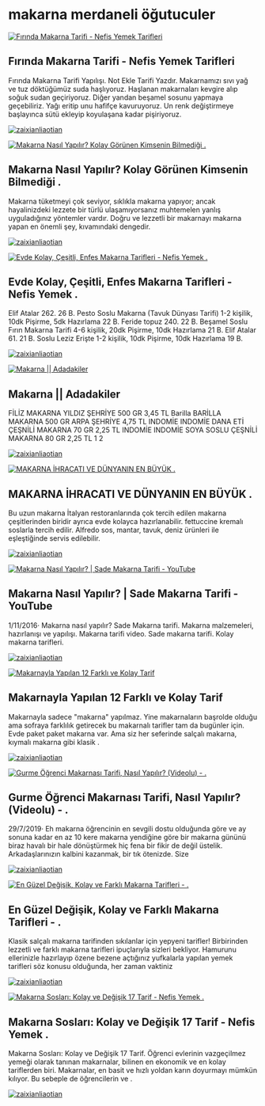 # makarna merdaneli öğutuculer
<a href="https://mnn.zoosnet.net/LR/Chatpre.aspx?id=MNN94995150&p=https://topgrinding.com/" target="_blank">![Fırında Makarna Tarifi - Nefis Yemek Tarifleri](https://github.com/technlg/images/blob/main/49.jpg)</a>
## Fırında Makarna Tarifi - Nefis Yemek Tarifleri
Fırında Makarna Tarifi Yapılışı. Not Ekle Tarifi Yazdır. Makarnamızı sıvı yağ ve tuz döktüğümüz suda haşlıyoruz. Haşlanan makarnaları kevgire alıp soğuk sudan geçiriyoruz. Diğer yandan beşamel sosunu yapmaya geçebiliriz. Yağı eritip unu hafifçe kavuruyoruz. Un renk değiştirmeye başlayınca sütü ekleyip koyulaşana kadar pişiriyoruz.
<a href="https://mnn.zoosnet.net/LR/Chatpre.aspx?id=MNN94995150&p=https://topgrinding.com/" target="_blank"><img src="https://github.com/technlg/images/raw/main/chat11.jpg" alt="zaixianliaotian"/></a><a href="//whatsapp.shibangsoft.com/WhatsApp.php" ><img src="https://github.com/technlg/images/raw/main/chat11.png" alt=""></a>
<a href="https://mnn.zoosnet.net/LR/Chatpre.aspx?id=MNN94995150&p=https://topgrinding.com/" target="_blank">![Makarna Nasıl Yapılır? Kolay Görünen Kimsenin Bilmediği .](https://github.com/technlg/images/blob/main/63.jpg)</a>
## Makarna Nasıl Yapılır? Kolay Görünen Kimsenin Bilmediği .
Makarna tüketmeyi çok seviyor, sıklıkla makarna yapıyor; ancak hayalinizdeki lezzete bir türlü ulaşamıyorsanız muhtemelen yanlış uyguladığınız yöntemler vardır. Doğru ve lezzetli bir makarnayı makarna yapan en önemli şey, kıvamındaki dengedir.
<a href="https://mnn.zoosnet.net/LR/Chatpre.aspx?id=MNN94995150&p=https://topgrinding.com/" target="_blank"><img src="https://github.com/technlg/images/raw/main/chat11.jpg" alt="zaixianliaotian"/></a><a href="//whatsapp.shibangsoft.com/WhatsApp.php" ><img src="https://github.com/technlg/images/raw/main/chat11.png" alt=""></a>
<a href="https://mnn.zoosnet.net/LR/Chatpre.aspx?id=MNN94995150&p=https://topgrinding.com/" target="_blank">![Evde Kolay, Çeşitli, Enfes Makarna Tarifleri - Nefis Yemek .](https://github.com/technlg/images/blob/main/26.jpg)</a>
## Evde Kolay, Çeşitli, Enfes Makarna Tarifleri - Nefis Yemek .
Elif Atalar 262. 26 B. Pesto Soslu Makarna (Tavuk Dünyası Tarifi) 1-2 kişilik, 10dk Pişirme, 5dk Hazırlama 22 B. Feride topuz 240. 22 B. Beşamel Soslu Fırın Makarna Tarifi 4-6 kişilik, 20dk Pişirme, 10dk Hazırlama 21 B. Elif Atalar 61. 21 B. Soslu Leziz Erişte 1-2 kişilik, 10dk Pişirme, 10dk Hazırlama 19 B.
<a href="https://mnn.zoosnet.net/LR/Chatpre.aspx?id=MNN94995150&p=https://topgrinding.com/" target="_blank"><img src="https://github.com/technlg/images/raw/main/chat11.jpg" alt="zaixianliaotian"/></a><a href="//whatsapp.shibangsoft.com/WhatsApp.php" ><img src="https://github.com/technlg/images/raw/main/chat11.png" alt=""></a>
<a href="https://mnn.zoosnet.net/LR/Chatpre.aspx?id=MNN94995150&p=https://topgrinding.com/" target="_blank">![Makarna || Adadakiler](https://github.com/technlg/images/blob/main/15.jpg)</a>
## Makarna || Adadakiler
FİLİZ MAKARNA YILDIZ ŞEHRİYE 500 GR 3,45 TL Barilla BARİLLA MAKARNA 500 GR ARPA ŞEHRİYE 4,75 TL INDOMİE INDOMİE DANA ETİ ÇEŞNİLİ MAKARNA 70 GR 2,25 TL INDOMİE INDOMİE SOYA SOSLU ÇEŞNİLİ MAKARNA 80 GR 2,25 TL 1 2 
<a href="https://mnn.zoosnet.net/LR/Chatpre.aspx?id=MNN94995150&p=https://topgrinding.com/" target="_blank"><img src="https://github.com/technlg/images/raw/main/chat11.jpg" alt="zaixianliaotian"/></a><a href="//whatsapp.shibangsoft.com/WhatsApp.php" ><img src="https://github.com/technlg/images/raw/main/chat11.png" alt=""></a>
<a href="https://mnn.zoosnet.net/LR/Chatpre.aspx?id=MNN94995150&p=https://topgrinding.com/" target="_blank">![MAKARNA İHRACATI VE DÜNYANIN EN BÜYÜK .](https://github.com/technlg/images/blob/main/19.jpg)</a>
## MAKARNA İHRACATI VE DÜNYANIN EN BÜYÜK .
Bu uzun makarna İtalyan restoranlarında çok tercih edilen makarna çeşitlerinden biridir ayrıca evde kolayca hazırlanabilir. fettuccine kremalı soslarla tercih edilir. Alfredo sos, mantar, tavuk, deniz ürünleri ile eşleştiğinde servis edilebilir.
<a href="https://mnn.zoosnet.net/LR/Chatpre.aspx?id=MNN94995150&p=https://topgrinding.com/" target="_blank"><img src="https://github.com/technlg/images/raw/main/chat11.jpg" alt="zaixianliaotian"/></a><a href="//whatsapp.shibangsoft.com/WhatsApp.php" ><img src="https://github.com/technlg/images/raw/main/chat11.png" alt=""></a>
<a href="https://mnn.zoosnet.net/LR/Chatpre.aspx?id=MNN94995150&p=https://topgrinding.com/" target="_blank">![Makarna Nasıl Yapılır? | Sade Makarna Tarifi - YouTube](https://github.com/technlg/images/blob/main/65.jpg)</a>
## Makarna Nasıl Yapılır? | Sade Makarna Tarifi - YouTube
1/11/2016· Makarna nasıl yapılır? Sade Makarna tarifi. Makarna malzemeleri, hazırlanışı ve yapılışı. Makarna tarifi video. Sade makarna tarifi. Kolay makarna tarifleri.
<a href="https://mnn.zoosnet.net/LR/Chatpre.aspx?id=MNN94995150&p=https://topgrinding.com/" target="_blank"><img src="https://github.com/technlg/images/raw/main/chat11.jpg" alt="zaixianliaotian"/></a><a href="//whatsapp.shibangsoft.com/WhatsApp.php" ><img src="https://github.com/technlg/images/raw/main/chat11.png" alt=""></a>
<a href="https://mnn.zoosnet.net/LR/Chatpre.aspx?id=MNN94995150&p=https://topgrinding.com/" target="_blank">![Makarnayla Yapılan 12 Farklı ve Kolay Tarif](https://github.com/technlg/images/blob/main/23.jpg)</a>
## Makarnayla Yapılan 12 Farklı ve Kolay Tarif
Makarnayla sadece "makarna" yapılmaz. Yine makarnaların başrolde olduğu ama sofraya farklılık getirecek bu makarnalı tarifler tam da bugünler için. Evde paket paket makarna var. Ama siz her seferinde salçalı makarna, kıymalı makarna gibi klasik .
<a href="https://mnn.zoosnet.net/LR/Chatpre.aspx?id=MNN94995150&p=https://topgrinding.com/" target="_blank"><img src="https://github.com/technlg/images/raw/main/chat11.jpg" alt="zaixianliaotian"/></a><a href="//whatsapp.shibangsoft.com/WhatsApp.php" ><img src="https://github.com/technlg/images/raw/main/chat11.png" alt=""></a>
<a href="https://mnn.zoosnet.net/LR/Chatpre.aspx?id=MNN94995150&p=https://topgrinding.com/" target="_blank">![Gurme Öğrenci Makarnası Tarifi, Nasıl Yapılır? (Videolu) - .](https://github.com/technlg/images/blob/main/1.jpg)</a>
## Gurme Öğrenci Makarnası Tarifi, Nasıl Yapılır? (Videolu) - .
29/7/2019· Eh makarna öğrencinin en sevgili dostu olduğunda göre ve ay sonuna kadar en az 10 kere makarna yendiğine göre bir makarna gününü biraz havalı bir hale dönüştürmek hiç fena bir fikir de değil üstelik. Arkadaşlarınızın kalbini kazanmak, bir tık ötenizde. Size
<a href="https://mnn.zoosnet.net/LR/Chatpre.aspx?id=MNN94995150&p=https://topgrinding.com/" target="_blank"><img src="https://github.com/technlg/images/raw/main/chat11.jpg" alt="zaixianliaotian"/></a><a href="//whatsapp.shibangsoft.com/WhatsApp.php" ><img src="https://github.com/technlg/images/raw/main/chat11.png" alt=""></a>
<a href="https://mnn.zoosnet.net/LR/Chatpre.aspx?id=MNN94995150&p=https://topgrinding.com/" target="_blank">![En Güzel Değişik, Kolay ve Farklı Makarna Tarifleri - .](https://github.com/technlg/images/blob/main/54.jpg)</a>
## En Güzel Değişik, Kolay ve Farklı Makarna Tarifleri - .
Klasik salçalı makarna tarifinden sıkılanlar için yepyeni tarifler! Birbirinden lezzetli ve farklı makarna tarifleri ipuçlarıyla sizleri bekliyor. Hamurunu ellerinizle hazırlayıp özene bezene açtığınız yufkalarla yapılan yemek tarifleri söz konusu olduğunda, her zaman vaktiniz 
<a href="https://mnn.zoosnet.net/LR/Chatpre.aspx?id=MNN94995150&p=https://topgrinding.com/" target="_blank"><img src="https://github.com/technlg/images/raw/main/chat11.jpg" alt="zaixianliaotian"/></a><a href="//whatsapp.shibangsoft.com/WhatsApp.php" ><img src="https://github.com/technlg/images/raw/main/chat11.png" alt=""></a>
<a href="https://mnn.zoosnet.net/LR/Chatpre.aspx?id=MNN94995150&p=https://topgrinding.com/" target="_blank">![Makarna Sosları: Kolay ve Değişik 17 Tarif - Nefis Yemek .](https://github.com/technlg/images/blob/main/28.jpg)</a>
## Makarna Sosları: Kolay ve Değişik 17 Tarif - Nefis Yemek .
Makarna Sosları: Kolay ve Değişik 17 Tarif. Öğrenci evlerinin vazgeçilmez yemeği olarak tanınan makarnalar, bilinen en ekonomik ve en kolay tariflerden biri. Makarnalar, en basit ve hızlı yoldan karın doyurmayı mümkün kılıyor. Bu sebeple de öğrencilerin ve .
<a href="https://mnn.zoosnet.net/LR/Chatpre.aspx?id=MNN94995150&p=https://topgrinding.com/" target="_blank"><img src="https://github.com/technlg/images/raw/main/chat11.jpg" alt="zaixianliaotian"/></a><a href="//whatsapp.shibangsoft.com/WhatsApp.php" ><img src="https://github.com/technlg/images/raw/main/chat11.png" alt=""></a>
